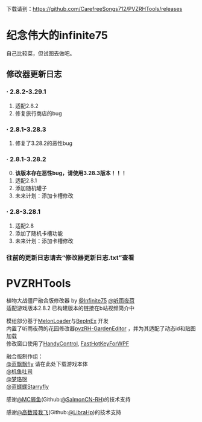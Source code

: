 下载请到：https://github.com/CarefreeSongs712/PVZRHTools/releases

# 纪念伟大的infinite75

自己比较菜，但试图去做吧。

## 修改器更新日志

### · 2.8.2-3.29.1
1. 适配2.8.2
2. 修复旅行商店的bug

### · 2.8.1-3.28.3
1. 修复了3.28.2的恶性bug

### · 2.8.1-3.28.2
0. **该版本存在恶性bug，请使用3.28.3版本！！！**
1. 适配2.8.1
2. 添加随机罐子
3. 未来计划：添加卡槽修改

### · 2.8-3.28.1
1. 适配2.8
2. 添加了随机卡槽功能
3. 未来计划：添加卡槽修改

### 往前的更新日志请去“修改器更新日志.txt”查看

# PVZRHTools

植物大战僵尸融合版修改器 by [@Infinite75](https://space.bilibili.com/672619350)  [@听雨夜荷](https://space.bilibili.com/3537110030092294)    
适配游戏版本2.8.2
已构建版本的链接在b站视频简介中

模组部分基于[MelonLoader](https://github.com/LavaGang/MelonLoader)与[BepInEx](https://github.com/BepInEx/BepInEx)
开发      
内置了听雨夜荷的花园修改器[pvzRH-GardenEditor](https://github.com/CarefreeSongs712/pvzRH-GardenEditor)
，并为其适配了动态id和贴图加载     
修改窗口使用了[HandyControl](https://github.com/HandyOrg/HandyControl), [FastHotKeyForWPF](https://github.com/Axvser/FastHotKeyForWPF)

融合版制作组：    
[@蓝飘飘fly](https://space.bilibili.com/3546619314178489) 请在此处下载游戏本体  
[@机鱼吐司](https://space.bilibili.com/85881762)   
[@梦珞呀](https://space.bilibili.com/270840380)    
[@蓝蝶蝶Starryfly](https://space.bilibili.com/27033629)

感谢[@MC屑鱼](https://space.bilibili.com/3493077316536784)(Github:[@SalmonCN-RH](https://github.com/SalmonCN-RH/))的技术支持

感谢[@高数带我飞](https://space.bilibili.com/1117414477)(Github:[@LibraHp](https://github.com/LibraHp/))的技术支持    
